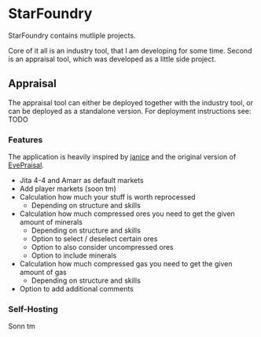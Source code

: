 # StarFoundry

StarFoundry contains mutliple projects.

Core of it all is an industry tool, that I am developing for some time.
Second is an appraisal tool, which was developed as a little side project.

## Appraisal

The appraisal tool can either be deployed together with the industry tool, or can be deployed as a standalone version.
For deployment instructions see: TODO

### Features

The application is heavily inspired by [janice](https://janice.e-351.com/) and the original version of [EvePraisal](https://appraise.gnf.lt/).

- Jita 4-4 and Amarr as default markets
- Add player markets (soon tm)
- Calculation how much your stuff is worth reprocessed
  - Depending on structure and skills
- Calculation how much compressed ores you need to get the given amount of minerals
  - Depending on structure and skills
  - Option to select / deselect certain ores
  - Option to also consider uncompressed ores
  - Option to include minerals
- Calculation how much compressed gas you need to get the given amount of gas
  - Depending on structure and skills
- Option to add additional comments

### Self-Hosting

Sonn tm
